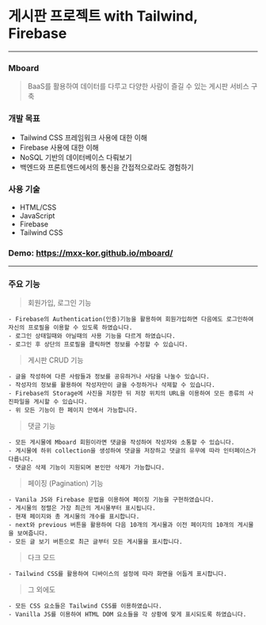 # 게시판 프로젝트 with Tailwind, Firebase

---

### Mboard

> BaaS를 활용하여 데이터를 다루고 다양한 사람이 즐길 수 있는 게시판 서비스 구축

### 개발 목표

- Tailwind CSS 프레임워크 사용에 대한 이해
- Firebase 사용에 대한 이해
- NoSQL 기반의 데이터베이스 다뤄보기
- 백엔드와 프론트엔드에서의 통신을 간접적으로라도 경험하기

### 사용 기술

- HTML/CSS
- JavaScript
- Firebase
- Tailwind CSS

### Demo: https://mxx-kor.github.io/mboard/

---

### 주요 기능

> 회원가입, 로그인 기능

    - Firebase의 Authentication(인증)기능을 활용하여 회원가입하면 다음에도 로그인하여 자신의 프로필을 이용할 수 있도록 하였습니다.
    - 로그인 상태일때와 아닐때의 사용 기능을 다르게 하였습니다.
    - 로그인 후 상단의 프로필을 클릭하면 정보를 수정할 수 있습니다.

> 게시판 CRUD 기능

    - 글을 작성하여 다른 사람들과 정보를 공유하거나 사담을 나눌수 있습니다.
    - 작성자의 정보를 활용하여 작성자만이 글을 수정하거나 삭제할 수 있습니다.
    - Firebase의 Storage에 사진을 저장한 뒤 저장 위치의 URL을 이용하여 모든 종류의 사진파일을 게시할 수 있습니다.
    - 위 모든 기능이 한 페이지 안에서 가능합니다.

> 댓글 기능

    - 모든 게시물에 Mboard 회원이라면 댓글을 작성하여 작성자와 소통할 수 있습니다.
    - 게시물에 하위 collection을 생성하여 댓글을 저장하고 댓글의 유무에 따라 인터페이스가 다릅니다.
    - 댓글은 삭제 기능이 지원되며 본인만 삭제가 가능합니다.

> 페이징 (Pagination) 기능

    - Vanila JS와 Firebase 문법을 이용하여 페이징 기능을 구현하였습니다.
    - 게시물의 정렬은 가장 최근의 게시물부터 표시됩니다.
    - 현재 페이지와 총 게시물의 개수를 표시합니다.
    - next와 previous 버튼을 활용하여 다음 10개의 게시물과 이전 페이지의 10개의 게시물을 보여줍니다.
    - 모든 글 보기 버튼으로 최근 글부터 모든 게시물을 표시합니다.

> 다크 모드

    - Tailwind CSS를 활용하여 디바이스의 설정에 따라 화면을 어둡게 표시합니다.

> 그 외에도

    - 모든 CSS 요소들은 Tailwind CSS를 이용하였습니다.
    - Vanilla JS를 이용하여 HTML DOM 요소들을 각 상황에 맞게 표시되도록 하였습니다.
